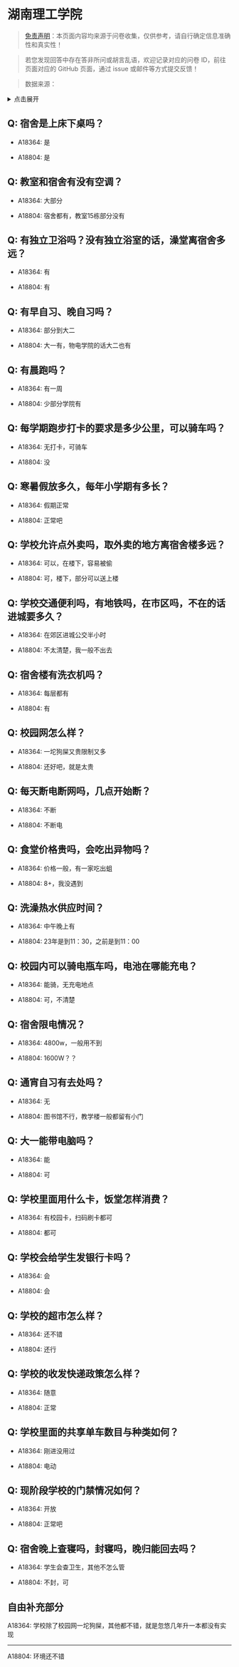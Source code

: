 # 湖南理工学院

> [免责声明](https://colleges.chat/#_3)：本页面内容均来源于问卷收集，仅供参考，请自行确定信息准确性和真实性！

> 若您发现回答中存在答非所问或胡言乱语，欢迎记录对应的问卷 ID，前往页面对应的 GitHub 页面，通过 issue 或邮件等方式提交反馈！

> 数据来源：

<details><summary>点击展开</summary>
<ul>
<li>A18364: 匿名 (2023 年 06 月)</li>
<li>A18804: 匿名 (2023 年 06 月)</li>
</ul>
</details>

## Q: 宿舍是上床下桌吗？

- A18364: 是

- A18804: 是

## Q: 教室和宿舍有没有空调？

- A18364: 大部分

- A18804: 宿舍都有，教室15栋部分没有

## Q: 有独立卫浴吗？没有独立浴室的话，澡堂离宿舍多远？

- A18364: 有

- A18804: 有

## Q: 有早自习、晚自习吗？

- A18364: 部分到大二

- A18804: 大一有，物电学院的话大二也有

## Q: 有晨跑吗？

- A18364: 有一周

- A18804: 少部分学院有

## Q: 每学期跑步打卡的要求是多少公里，可以骑车吗？

- A18364: 无打卡，可骑车

- A18804: 没

## Q: 寒暑假放多久，每年小学期有多长？

- A18364: 假期正常

- A18804: 正常吧

## Q: 学校允许点外卖吗，取外卖的地方离宿舍楼多远？

- A18364: 可以，在楼下，容易被偷

- A18804: 可，楼下，部分可以送上楼

## Q: 学校交通便利吗，有地铁吗，在市区吗，不在的话进城要多久？

- A18364: 在郊区进城公交半小时

- A18804: 不太清楚，我一般不出去

## Q: 宿舍楼有洗衣机吗？

- A18364: 每层都有

- A18804: 有

## Q: 校园网怎么样？

- A18364: 一坨狗屎又贵限制又多

- A18804: 还好吧，就是太贵

## Q: 每天断电断网吗，几点开始断？

- A18364: 不断

- A18804: 不断电

## Q: 食堂价格贵吗，会吃出异物吗？

- A18364: 价格一般，有一家吃出蛆

- A18804: 8+，我没遇到

## Q: 洗澡热水供应时间？

- A18364: 中午晚上有

- A18804: 23年是到11：30，之前是到11：00

## Q: 校园内可以骑电瓶车吗，电池在哪能充电？

- A18364: 能骑，无充电地点

- A18804: 可，不清楚

## Q: 宿舍限电情况？

- A18364: 4800w，一般用不到

- A18804: 1600W？？

## Q: 通宵自习有去处吗？

- A18364: 无

- A18804: 图书馆不行，教学楼一般都留有小门

## Q: 大一能带电脑吗？

- A18364: 能

- A18804: 可

## Q: 学校里面用什么卡，饭堂怎样消费？

- A18364: 有校园卡，扫码刷卡都可

- A18804: 都可

## Q: 学校会给学生发银行卡吗？

- A18364: 会

- A18804: 会

## Q: 学校的超市怎么样？

- A18364: 还不错

- A18804: 还行

## Q: 学校的收发快递政策怎么样？

- A18364: 随意

- A18804: 正常

## Q: 学校里面的共享单车数目与种类如何？

- A18364: 刚进没用过

- A18804: 电动

## Q: 现阶段学校的门禁情况如何？

- A18364: 开放

- A18804: 正常吧

## Q: 宿舍晚上查寝吗，封寝吗，晚归能回去吗？

- A18364: 学生会查卫生，其他不怎么管

- A18804: 不封，可

## 自由补充部分

A18364: 学校除了校园网一坨狗屎，其他都不错，就是忽悠几年升一本都没有实现

***

A18804: 环境还不错